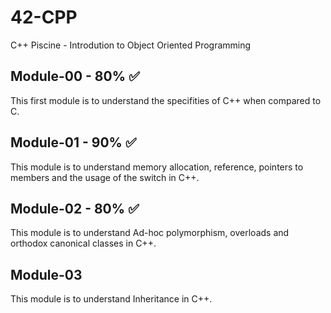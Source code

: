 # 42-CPP
C++ Piscine - Introdution to Object Oriented Programming

## Module-00 - 80% ✅
This first module is to understand the specifities of C++ when compared to C. 
## Module-01 - 90% ✅
This module is to understand memory allocation, reference, pointers to members and the usage of the switch in C++.
## Module-02 - 80% ✅
This module is to understand Ad-hoc polymorphism, overloads and orthodox canonical classes in C++. 
## Module-03
This module is to understand Inheritance in C++. 
